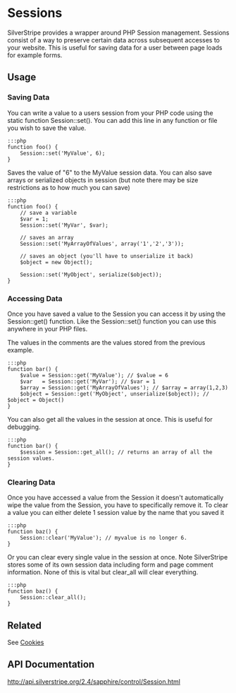 # Sessions

SilverStripe provides a wrapper around PHP Session management. Sessions consist of a way to preserve certain data across
subsequent accesses to your website. This is useful for saving data for a user between page loads for example forms.

## Usage

### Saving Data

You can write a value to a users session from your PHP code using the static function Session::set(). You can add this
line in any function or file you wish to save the value.

	:::php
	function foo() {
		Session::set('MyValue', 6);
	}


Saves the value of "6" to the MyValue session data. You can also save arrays or serialized objects in session (but note
there may be size restrictions as to how much you can save)

	:::php
	function foo() {
		// save a variable
		$var = 1;
		Session::set('MyVar', $var);
	
		// saves an array
		Session::set('MyArrayOfValues', array('1','2','3'));
	
		// saves an object (you'll have to unserialize it back)
		$object = new Object();
	
		Session::set('MyObject', serialize($object));
	}


### Accessing Data

Once you have saved a value to the Session you can access it by using the Session::get() function. Like the
Session::set() function you can use this anywhere in your PHP files.

The values in the comments are the values stored from the previous example.

	:::php
	function bar() {
		$value = Session::get('MyValue'); // $value = 6
		$var   = Session::get('MyVar'); // $var = 1 
		$array = Session::get('MyArrayOfValues'); // $array = array(1,2,3)
		$object = Session::get('MyObject', unserialize($object)); // $object = Object()
	}


You can also get all the values in the session at once. This is useful for debugging.

	:::php
	function bar() {
		$session = Session::get_all(); // returns an array of all the session values.
	}

### Clearing Data

Once you have accessed a value from the Session it doesn't automatically wipe the value from the Session, you have to
specifically remove it. To clear a value you can either delete 1 session value by the name that you saved it

	:::php
	function baz() {
		Session::clear('MyValue'); // myvalue is no longer 6.
	}


Or you can clear every single value in the session at once. Note SilverStripe stores some of its own session data
including form and page comment information. None of this is vital but clear_all will clear everything.

	:::php
	function baz() {
		Session::clear_all();
	}


##  Related 

See [Cookies](cookies)

## API Documentation

http://api.silverstripe.org/2.4/sapphire/control/Session.html 

